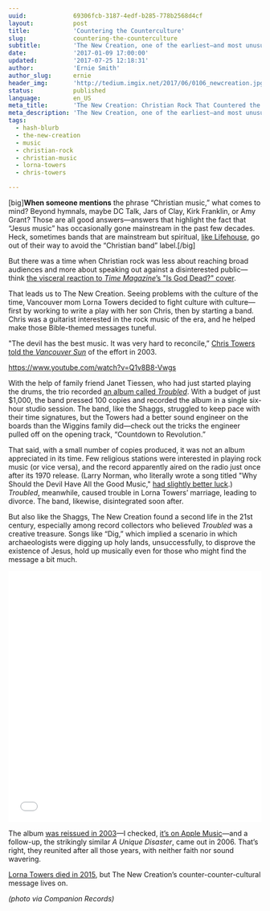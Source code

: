 ```yaml
---
uuid:             69306fcb-3187-4edf-b285-778b2568d4cf
layout:           post
title:            'Countering the Counterculture'
slug:             countering-the-counterculture
subtitle:         'The New Creation, one of the earliest—and most unusual—examples of Christian rock, was brought to life by a mother-son team.'
date:             '2017-01-09 17:00:00'
updated:          '2017-07-25 12:18:31'
author:           'Ernie Smith'
author_slug:      ernie
header_img:       'http://tedium.imgix.net/2017/06/0106_newcreation.jpg'
status:           published
language:         en_US
meta_title:       'The New Creation: Christian Rock That Countered the Counterculture'
meta_description: 'The New Creation, one of the earliest—and most unusual—examples of Christian rock, was brought to life by a mother-son team.'
tags:
  - hash-blurb
  - the-new-creation
  - music
  - christian-rock
  - christian-music
  - lorna-towers
  - chris-towers

---
```


[big]**When someone mentions** the phrase “Christian music,” what comes to mind? Beyond hymnals, maybe DC Talk, Jars of Clay, Kirk Franklin, or Amy Grant? Those are all good answers—answers that highlight the fact that “Jesus music” has occasionally gone mainstream in the past few decades. Heck, sometimes bands that are mainstream but spiritual, [like Lifehouse](http://tedium.co/2015/03/26/hidden-meanings-pop-music/#howchristianerspiritualrockbandsstraddlethesecularline), go out of their way to avoid the “Christian band” label.[/big]

But there was a time when Christian rock was less about reaching broad audiences and more about speaking out against a disinterested public—think [the visceral reaction to *Time Magazine*’s "Is God Dead?" cover](http://time.com/isgoddead/).

That leads us to The New Creation. Seeing problems with the culture of the time, Vancouver mom Lorna Towers decided to fight culture with culture—first by working to write a play with her son Chris, then by starting a band. Chris was a guitarist interested in the rock music of the era, and he helped make those Bible-themed messages tuneful. 

"The devil has the best music. It was very hard to reconcile,” [Chris Towers told the *Vancouver Sun*](https://companionrecords.com/pages/new-creation-in-the-vancouver-sun) of the effort in 2003.

https://www.youtube.com/watch?v=Q1v8B8-Vwgs

With the help of family friend Janet Tiessen, who had just started playing the drums, the trio recorded [an album called *Troubled*](http://amzn.to/2iQlzlu). With a budget of just $1,000, the band pressed 100 copies and recorded the album in a single six-hour studio session. The band, like the Shaggs, struggled to keep pace with their time signatures, but the Towers had a better sound engineer on the boards than the Wiggins family did—check out the tricks the engineer pulled off on the opening track, “Countdown to Revolution.”

That said, with a small number of copies produced, it was not an album appreciated in its time. Few religious stations were interested in playing rock music (or vice versa), and the record apparently aired on the radio just once after its 1970 release. (Larry Norman, who literally wrote a song titled "Why Should the Devil Have All the Good Music," [had slightly better luck](http://www.nytimes.com/2008/03/04/arts/music/04norman.html).) *Troubled*, meanwhile, caused trouble in Lorna Towers’ marriage, leading to divorce. The band, likewise, disintegrated soon after.

But also like the Shaggs, The New Creation found a second life in the 21st century, especially among record collectors who believed *Troubled* was a creative treasure. Songs like “Dig,” which implied a scenario in which archaeologists were digging up holy lands, unsuccessfully, to disprove the existence of Jesus, hold up musically even for those who might find the message a bit much.

<iframe src="//tools.applemusic.com/embed/v1/album/112401021?country=us&at=1001l8MK&ct=1001l8MK" height="500px" width="450px" style="margin-left: auto; margin-right: auto; display: block; width: 100%;" frameborder="0"></iframe>

The album [was reissued in 2003](https://companionrecords.com/products/the-new-creation-troubled)—I checked, [it’s on Apple Music](https://geo.itunes.apple.com/us/album/troubled/id112401021?mt=1&app=music&at=1001l8MK&ct=1001l8MK)—and a follow-up, the strikingly similar *A Unique Disaster*, came out in 2006. That’s right, they reunited after all those years, with neither faith nor sound wavering.

[Lorna Towers died in 2015](http://alienatedinvancouver.blogspot.com/2015/01/rip-lorna-towers-of-new-creation.html), but The New Creation’s counter-counter-cultural message lives on.

*(photo via Companion Records)* 
